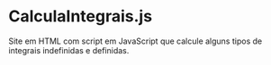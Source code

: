 # CalculaIntegrais.js
Site em HTML com script em JavaScript que calcule alguns tipos de integrais indefinidas e definidas.
